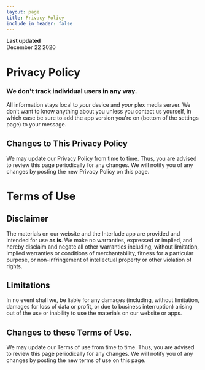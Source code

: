 ```yaml
---
layout: page
title: Privacy Policy
include_in_header: false
---
```


**Last updated**  
December 22 2020

# Privacy Policy
### We don't track individual users in any way. 

All information stays local to *your* device and *your* plex media server. We don’t want to know anything about you unless you contact us yourself, in which case be sure to add the app version you're on (bottom of the settings page) to your message.

## Changes to This Privacy Policy
We may update our Privacy Policy from time to time. Thus, you are advised to review this page periodically for any changes. We will notify you of any changes by posting the new Privacy Policy on this page.



# Terms of Use

## Disclaimer
The materials on our website and the Interlude app are provided and intended for use **as is**. We make no warranties, expressed or implied, and hereby disclaim and negate all other warranties including, without limitation, implied warranties or conditions of merchantability, fitness for a particular purpose, or non-infringement of intellectual property or other violation of rights.

## Limitations
In no event shall we, be liable for any damages (including, without limitation, damages for loss of data or profit, or due to business interruption) arising out of the use or inability to use the materials on our website or apps.

## Changes to these Terms of Use.
We may update our Terms of use from time to time. Thus, you are advised to review this page periodically for any changes. We will notify you of any changes by posting the new terms of use on this page.

